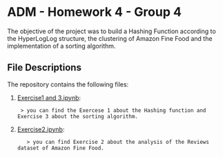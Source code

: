 # ADM - Homework 4 - Group 4

The objective of the project was to build a Hashing Function according to the HyperLogLog structure, the clustering of Amazon Fine Food and the implementation of a sorting algorithm.

## File Descriptions
The repository contains the following files:

1. [Exercise1 and 3.ipynb](https://nbviewer.jupyter.org/github/FrancescoVV/ADM_Homework_3/blob/main/DataCollection%26DataStructure%28Point1%29.ipynb):

        > you can find the Exercese 1 about the Hashing function and Exercise 3 about the sorting algorithm.
 

2. [Exercise2.ipynb](https://nbviewer.jupyter.org/github/mimmospoto/ADM-HW4-Group4/blob/main/Exercise2.ipynb):
          
          > you can find Exercise 2 about the analysis of the Reviews dataset of Amazon Fine Food.
